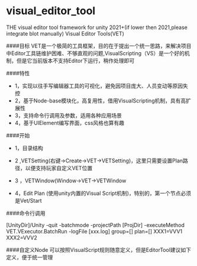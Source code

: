 # visual_editor_tool
THE visual editor tool framework for unity 2021+(if lower then 2021,please integrate blot manually)
Visual Editor Tools(VET)

####目标
VET是一个极简的工具框架，目的在于提出一个统一思路，来解决项目中Editor工具链维护困难、不够直观的问题,VisualScripting（VS）是一个好的机制，但是它当前版本不支持Editor下运行，稍作处理即可

####特性
- 1，实现以往手写编辑器工具的可视化，避免因项目庞大、人员变动等原因失控
- 2，基于Node-base模块化，高复用性，借用VisualScripting机制，具有高扩展性
- 3，支持命令行调用及参数，适用各种应用场景
- 4，基于UIElement编写界面，css风格也算有趣

####开始
- 1，目录结构


- 2 ,VETSetting(右键->Create->VET->VETSetting)，这里只需要设置Plan路径，以便支持玩家自定义VET位置





- 3 ，VETWindow(Window->VET->VETWindow

- 4，Edit Plan (使用unity内置的Visual Script机制)，特别的，第一个节点必须是Vet/Start



####命令行调用

[UnityDir]/Unity -quit -batchmode -projectPath [ProjDir] -executeMethod VET.VExecutor.BatchRun -logFile [xxx.log] group=[] plan=[]  XXX1=VVV1 XXX2=VVV2

####自定义Node
可以按照VisualScript规则随意定义，但是EditorTool建议如下定义，便于统一管理

